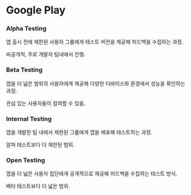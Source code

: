 # Google Play

### Alpha Testing

앱 출시 전에 제한된 사용자 그룹에게 테스트 버전을 제공해 피드백을 수집하는 과정.

비공개적, 주로 개발자 팀내에서 진행.

### Beta Testing

앱을 더 넓은 범위의 사용자에게 제공해 다양한 디바이스와 환경에서 성능을 확인하는 과정.

관심 있는 사용자들이 참여할 수 있음.

### Internal Testing

앱을 개발한 팀 내에서 제한된 그룹에게 앱을 배포해 테스트하는 과정.

알파 테스트보다 더 제한된 범위.

### Open Testing

앱을 더 넓은 사용자 집단에게 공개적으로 제공해 피드백을 수집하는 테스트 방식.

베타 테스트보다 더 넓은 범위.